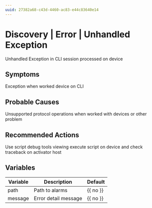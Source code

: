 ```yaml
---
uuid: 27382a68-c43d-4460-ac83-e44c83640e14
---
```

# Discovery | Error | Unhandled Exception

Unhandled Exception in CLI session processed on device

## Symptoms

Exception when worked device on CLI

## Probable Causes

Unsupported protocol operations when worked with devices or other problem

## Recommended Actions

Use script debug tools viewing execute script on device and check traceback on activator host

## Variables

Variable | Description | Default
--- | --- | ---
path | Path to alarms | {{ no }}
message | Error detail message | {{ no }}
